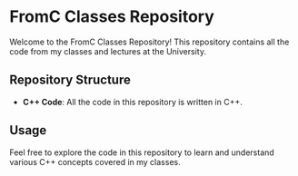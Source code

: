# FromC Classes Repository

Welcome to the FromC Classes Repository! This repository contains all the code from my classes and lectures at the University.

## Repository Structure

- **C++ Code**: All the code in this repository is written in C++.

## Usage

Feel free to explore the code in this repository to learn and understand various C++ concepts covered in my classes.
